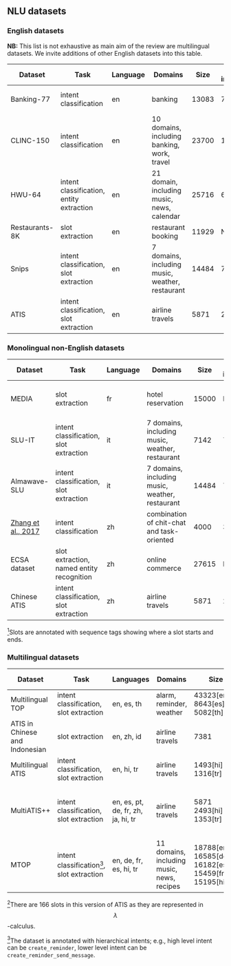 ## NLU datasets

### English datasets

**NB:** This list is not exhaustive as main aim of the review are multilingual datasets.  We invite additions of other English datasets into this table.

| Dataset       | Task                                     | Language | Domains                                            | Size  | N intents | N slots | Paper | Link |
|---------------|------------------------------------------|----------|----------------------------------------------------|-------|-----------|---------|-------|------|
| Banking-77    | intent classification                    | en       | banking                                            | 13083 | 77        | N/A     |   [Casanueva et al., 2020](https://arxiv.org/abs/2003.04807)    |  [Dataset](https://github.com/PolyAI-LDN/task-specific-datasets/tree/master/banking_data)    |
| CLINC-150     | intent classification                    | en       | 10 domains, including banking, work, travel        | 23700 | 150       | N/A     |    [Larson et al., 2019](https://arxiv.org/abs/1909.02027)   |  [Dataset](https://github.com/clinc/oos-eval)    |
| HWU-64        | intent classification, entity extraction | en       | 21 domain,  including  music, news, calendar       | 25716 | 64        | 54      |   [Liu et al., 2019](https://arxiv.org/pdf/1903.05566.pdf)    |   [Dataset](https://github.com/xliuhw/NLU-Evaluation-Data)   |
| Restaurants-8K | slot extraction                          | en       | restaurant booking                                 | 11929 | N/A       | 5       |    [Coope et al., 2020](https://arxiv.org/abs/2005.08866)   |   [Dataset](https://github.com/PolyAI-LDN/task-specific-datasets/tree/master/span_extraction/restaurant8k)   |
| Snips         | intent classification, slot extraction   | en       | 7 domains,  including  music, weather,  restaurant | 14484 | 7         | 39      |  [Coucke et al., 2018](https://arxiv.org/abs/1805.10190)     |   [Dataset](https://github.com/sonos/nlu-benchmark)   |
| ATIS          | intent classification, slot extraction   | en       | airline travels                                    | 5871  | 21        | 120     |   [Price, 1990](https://www.aclweb.org/anthology/H90-1020.pdf)    |       |


### Monolingual non-English datasets

| Dataset      | Task                                       | Language | Domains                                           | Size  | # intents | # slots | Paper | Link |
|--------------|--------------------------------------------|----------|---------------------------------------------------|-------|-----------|---------|-------|------|
| MEDIA        | slot extraction                            | fr       | hotel  reservation                                | 15000 | N/A       | 83      |    [Bonneau-Maynard et al., 2005](https://www.isca-speech.org/archive/archive_papers/interspeech_2005/i05_3457.pdf)   |      |
| SLU-IT       | intent classification, slot extraction     | it       | 7 domains,  including  music, weather, restaurant | 7142  | 7         | 39      |   [Castellucci et al., 2019](https://arxiv.org/abs/1907.02884)    |      |
| Almawave-SLU | intent classification,  slot extraction    | it       | 7 domains,  including  music, weather, restaurant | 14484 | 7         | 39      |    [Bellomaria et al., 2019](https://arxiv.org/abs/1907.07526)   |   Available by email to authors   |
|      [Zhang et al., 2017](https://arxiv.org/abs/1709.10217)        | intent classification                      | zh       | combination of chit-chat and task-oriented        | 4000  | 31        | N/A     |   [Zhang et al., 2017](https://arxiv.org/abs/1709.10217)    |  [Dataset](https://github.com/WindInWillows/SMP2018-ECDT-TASK1)    |
| ECSA dataset | slot extraction,  named entity recognition | zh       | online commerce                                   | 27615 | N/A       | N/A<a href="#note1" id="note1ref"><sup>1</sup></a>    |   [Gong et al., 2019](https://arxiv.org/abs/1803.11326)    |   [Dataset](https://drive.google.com/drive/folders/1wRR4oCmYumA7TXMcQtQxvT8vaJIZMus-)   |
| Chinese ATIS | intent classification, slot extraction     | zh       | airline travels                                   | 5871  | 21        | 120     |   [He et al., 2013](https://ieeexplore.ieee.org/abstract/document/6639292)    |      |

<a id="note1" href="#note1ref"><sup>1</sup></a>Slots are annotated with sequence tags showing where a slot starts and ends.

### Multilingual datasets

| Dataset                         | Task                                    | Languages                          | Domains                                       | Size                                                       | # intents                                    | # slots                                          | Paper | Link |
|---------------------------------|-----------------------------------------|------------------------------------|-----------------------------------------------|------------------------------------------------------------|----------------------------------------------|--------------------------------------------------|-------|------|
| Multilingual TOP                | intent classification, slot extraction  | en, es, th                         | alarm, reminder, weather                      | 43323[en]<br>8643[es]<br>5082[th]                             | 12                                           | 11                                               |  [Schuster et al., 2019](https://arxiv.org/abs/1810.13327)     |  [Dataset](https://fb.me/multilingual_task_oriented_data)    |
| ATIS in Chinese  and Indonesian | slot extraction                         | en, zh, id                         | airline travels                               | 7381                                                       | N/A                                          | 120<a href="#note2" id="note2ref"><sup>2</sup></a>                                            |    [Susanto and Lu, 2017](https://www.aclweb.org/anthology/P17-2007.pdf)   |   [Dataset](https://drive.google.com/file/d/0B6hvU8RdMvlWQ3ZaV3RYYXVpaTQ/view)   |
| Multilingual ATIS               | intent classification, slot extraction  | en, hi, tr                         | airline travels                               | 1493[hi]<br>1316[tr]                                        | 21                                           | 120                                              |     [Upadhyay et al., 2018](https://ieeexplore.ieee.org/document/8461905)  |   [Dataset](https://catalog.ldc.upenn.edu/LDC2019T04)   |
| MultiATIS++                     | intent classification, slot extraction  | en, es, pt, <br>de, fr, zh, <br>ja, hi, tr | airline travels                               | 5871<br> 2493[hi] <br>1353[tr]     | 18<br> 17[hi,tr] | 84<br>75[hi] <br>71[tr] |   [Xu et al., 2020](https://arxiv.org/abs/2004.14353)    |   Available by email to authors; will be in LDC;   |
| MTOP                            | intent classification<a href="#note3" id="note3ref"><sup>3</sup></a>, slot extraction | en, de, fr,<br>es, hi, tr             | 11 domains,<br>  including<br>  music, news,<br>  recipes | 18788[en,th]<br>16585[de]<br>16182[es]<br>15459[fr]<br>15195[hi] | 117                                          | 78                                               |     [Li et al., 2020](https://arxiv.org/abs/2008.09335)  | [Dataset](https://fb.me/mtop_dataset)     |

<a id="note2" href="#note2ref"><sup>2</sup></a>There are 166 slots in this version of ATIS as they are represented in $$\lambda$$-calculus. 

<a id="note3" href="#note3ref"><sup>3</sup></a>The dataset is annotated with hierarchical intents; e.g., high level intent can be `create_reminder`, lower level intent can be `create_reminder_send_message`. 

